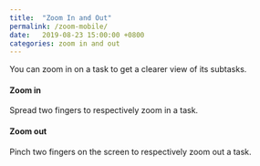 ```yaml
---
title:  "Zoom In and Out"
permalink: /zoom-mobile/
date:   2019-08-23 15:00:00 +0800
categories: zoom in and out 
---
```

You can zoom in on a task to get a clearer view of its subtasks.

#### Zoom in

Spread two fingers to respectively zoom in a task.

#### Zoom out

Pinch two fingers on the screen to respectively zoom out a task.